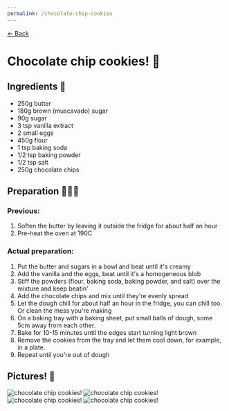 ```yaml
---
permalink: /chocolate-chip-cookies
---
```

[<- Back](/)

# Chocolate chip cookies! 🍪

## Ingredients 📝

* 250g butter
* 180g brown (muscavado) sugar
* 90g sugar
* 3 tsp vanilla extract
* 2 small eggs
* 450g flour
* 1 tsp baking soda
* 1/2 tsp baking powder
* 1/2 tsp salt
* 250g chocolate chips

## Preparation 👨🏽‍🍳

### Previous:
1. Soften the butter by leaving it outside the fridge for about half an hour
2. Pre-heat the oven at 190C

### Actual preparation:
1. Put the butter and sugars in a bowl and beat until it's creamy
2. Add the vanilla and the eggs, beat until it's a homogeneous blob
3. Stiff the powders (flour, baking soda, baking powder, and salt) over the mixture and keep beatin'
4. Add the chocolate chips and mix until they're evenly spread
5. Let the dough chill for about half an hour in the fridge, you can chill too. Or clean the mess you're making
6. On a baking tray with a baking sheet, put small balls of dough, some 5cm away from each other.
7. Bake for 10-15 minutes until the edges start turning light brown
8. Remove the cookies from the tray and let them cool down, for example, in a plate.
9. Repeat until you're out of dough

## Pictures! 📸
![chocolate chip cookies!](/assets/images/chocolate-chip-cookies-1.jpg)
![chocolate chip cookies!](/assets/images/chocolate-chip-cookies-2.jpg)
![chocolate chip cookies!](/assets/images/chocolate-chip-cookies-3.jpg)
![chocolate chip cookies!](/assets/images/chocolate-chip-cookies-4.jpg)
